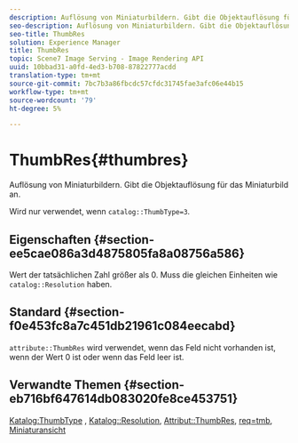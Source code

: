 ```yaml
---
description: Auflösung von Miniaturbildern. Gibt die Objektauflösung für das Miniaturbild an.
seo-description: Auflösung von Miniaturbildern. Gibt die Objektauflösung für das Miniaturbild an.
seo-title: ThumbRes
solution: Experience Manager
title: ThumbRes
topic: Scene7 Image Serving - Image Rendering API
uuid: 10bbad31-a0fd-4ed3-b708-87822777acdd
translation-type: tm+mt
source-git-commit: 7bc7b3a86fbcdc57cfdc31745fae3afc06e44b15
workflow-type: tm+mt
source-wordcount: '79'
ht-degree: 5%

---
```



# ThumbRes{#thumbres}

Auflösung von Miniaturbildern. Gibt die Objektauflösung für das Miniaturbild an.

Wird nur verwendet, wenn `catalog::ThumbType=3`.

## Eigenschaften {#section-ee5cae086a3d4875805fa8a08756a586}

Wert der tatsächlichen Zahl größer als 0. Muss die gleichen Einheiten wie `catalog::Resolution` haben.

## Standard {#section-f0e453fc8a7c451db21961c084eecabd}

`attribute::ThumbRes` wird verwendet, wenn das Feld nicht vorhanden ist, wenn der Wert 0 ist oder wenn das Feld leer ist.

## Verwandte Themen {#section-eb716bf647614db083020fe8ce453751}

[Katalog:ThumbType](../../../../../../is-api/image-catalog/image-serving-api-ref/c-image-catalog-reference/c-image-svg-data-reference/c-image-data-reference/r-thumbtype-cat.md#reference-41149ddffc8749cba2f8d9c8e2611e03) ,  [Katalog::Resolution](../../../../../../is-api/image-catalog/image-serving-api-ref/c-image-catalog-reference/c-image-svg-data-reference/c-image-data-reference/r-resolution-cat.md#reference-de489f5f36b64bd0831749546f8728e1),  [Attribut::ThumbRes](../../../../../../is-api/image-catalog/image-serving-api-ref/c-image-catalog-reference/c-attributes-reference/r-thumbres.md#reference-ac36cbbd0c8c433ebf7f515e54846501),  [req=tmb](../../../../../../is-api/http-ref/image-serving-api-ref/c-http-protocol-reference/c-command-reference/r-req/r-req.md#reference-907cdb4a97034db7ad94695f25552e76),  [Miniaturansicht](../../../../../../is-api/http-ref/image-serving-api-ref/c-http-protocol-reference/c-notes-on-server-behavior/r-thumbnail-scaling.md#reference-0f71817f721d4913b34816758d69b07f)
